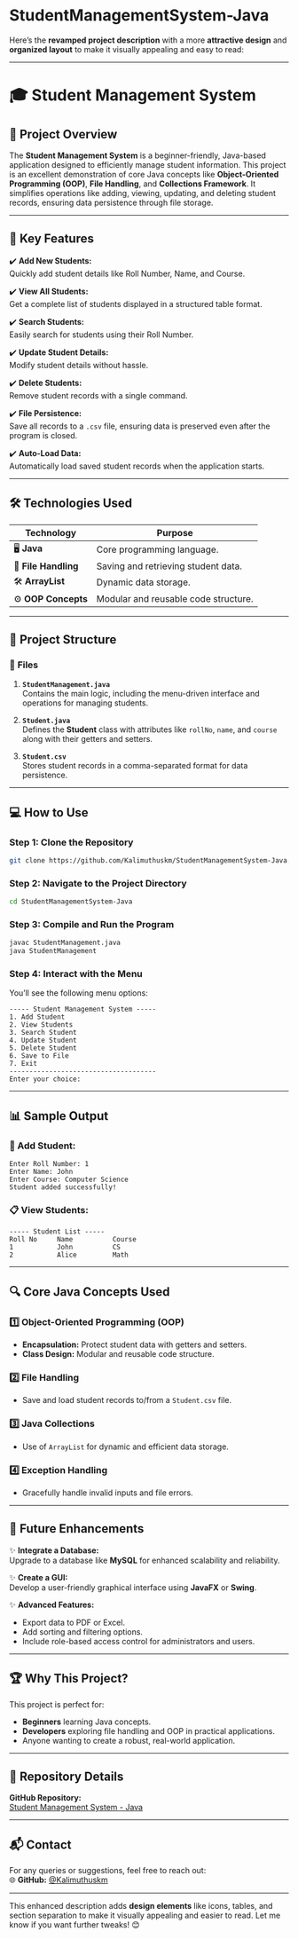 # StudentManagementSystem-Java
Here’s the **revamped project description** with a more **attractive design** and **organized layout** to make it visually appealing and easy to read:

---

# 🎓 **Student Management System**

## 🚀 **Project Overview**
The **Student Management System** is a beginner-friendly, Java-based application designed to efficiently manage student information. This project is an excellent demonstration of core Java concepts like **Object-Oriented Programming (OOP)**, **File Handling**, and **Collections Framework**. It simplifies operations like adding, viewing, updating, and deleting student records, ensuring data persistence through file storage.

---

## 🌟 **Key Features**
✔️ **Add New Students:**  
Quickly add student details like Roll Number, Name, and Course.  

✔️ **View All Students:**  
Get a complete list of students displayed in a structured table format.  

✔️ **Search Students:**  
Easily search for students using their Roll Number.  

✔️ **Update Student Details:**  
Modify student details without hassle.  

✔️ **Delete Students:**  
Remove student records with a single command.  

✔️ **File Persistence:**  
Save all records to a `.csv` file, ensuring data is preserved even after the program is closed.  

✔️ **Auto-Load Data:**  
Automatically load saved student records when the application starts.  

---

## 🛠 **Technologies Used**
| **Technology**    | **Purpose**                             |
|--------------------|-----------------------------------------|
| 🖥 **Java**        | Core programming language.             |
| 📂 **File Handling** | Saving and retrieving student data.   |
| 🛠 **ArrayList**    | Dynamic data storage.                  |
| ⚙️ **OOP Concepts** | Modular and reusable code structure.   |

---

## 📂 **Project Structure**

### 📁 **Files**
1. **`StudentManagement.java`**  
   Contains the main logic, including the menu-driven interface and operations for managing students.  

2. **`Student.java`**  
   Defines the **Student** class with attributes like `rollNo`, `name`, and `course` along with their getters and setters.  

3. **`Student.csv`**  
   Stores student records in a comma-separated format for data persistence.  

---

## 💻 **How to Use**

### Step 1: Clone the Repository
```bash
git clone https://github.com/Kalimuthuskm/StudentManagementSystem-Java.git
```

### Step 2: Navigate to the Project Directory
```bash
cd StudentManagementSystem-Java
```

### Step 3: Compile and Run the Program
```bash
javac StudentManagement.java
java StudentManagement
```

### Step 4: Interact with the Menu
You’ll see the following menu options:
```
----- Student Management System -----
1. Add Student
2. View Students
3. Search Student
4. Update Student
5. Delete Student
6. Save to File
7. Exit
-------------------------------------
Enter your choice:
```

---

## 📊 **Sample Output**

### 📝 Add Student:
```
Enter Roll Number: 1
Enter Name: John
Enter Course: Computer Science
Student added successfully!
```

### 📋 View Students:
```
----- Student List -----
Roll No     Name          Course
1           John          CS
2           Alice         Math
```

---

## 🔍 **Core Java Concepts Used**

### 1️⃣ **Object-Oriented Programming (OOP)**
- **Encapsulation:** Protect student data with getters and setters.  
- **Class Design:** Modular and reusable code structure.

### 2️⃣ **File Handling**
- Save and load student records to/from a `Student.csv` file.

### 3️⃣ **Java Collections**
- Use of `ArrayList` for dynamic and efficient data storage.

### 4️⃣ **Exception Handling**
- Gracefully handle invalid inputs and file errors.

---

## 🚀 **Future Enhancements**

✨ **Integrate a Database:**  
Upgrade to a database like **MySQL** for enhanced scalability and reliability.  

✨ **Create a GUI:**  
Develop a user-friendly graphical interface using **JavaFX** or **Swing**.  

✨ **Advanced Features:**  
- Export data to PDF or Excel.  
- Add sorting and filtering options.  
- Include role-based access control for administrators and users.

---

## 🏆 **Why This Project?**
This project is perfect for:
- **Beginners** learning Java concepts.
- **Developers** exploring file handling and OOP in practical applications.
- Anyone wanting to create a robust, real-world application.

---

## 📌 **Repository Details**
**GitHub Repository:**  
[Student Management System - Java](https://github.com/Kalimuthuskm/StudentManagementSystem-Java)

---

## 📬 **Contact**
For any queries or suggestions, feel free to reach out:  
🌐 **GitHub:** [@Kalimuthuskm](https://github.com/Kalimuthuskm)

---

This enhanced description adds **design elements** like icons, tables, and section separation to make it visually appealing and easier to read. Let me know if you want further tweaks! 😊
